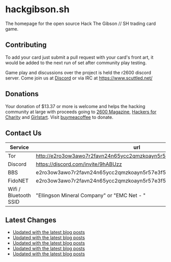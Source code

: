 # hackgibson.sh
The homepage for the open source Hack The Gibson // SH trading card game.


## Contributing

To add your card just submit a pull request with your card's front art, it would be added to the next run of set after community play testing.

Game play and discussions over the project is held the r2600 discord server. Come join us at [Discord](https://discord.com/invite/9hABUzz) or via IRC at https://www.scuttled.net/


## Donations

Your donation of $13.37 or more is welcome and helps the hacking community at large with proceeds going to [2600 Magazine](https://2600.com/), [Hackers for Charity](https://hackersforcharity.org) and [Girlstart](https://girlstart.org).  Visit [buymeacoffee](https://www.buymeacoffee.com/hackgibson.sh) to donate.


## Contact Us

Service | url
-|-
Tor | http://e2ro3ow3awo7r2favn24n65ycc2qmzkoayn5r57e3f56nvjwdcgg32ad.onion
Discord | https://discord.com/invite/9hABUzz
BBS | e2ro3ow3awo7r2favn24n65ycc2qmzkoayn5r57e3f56nvjwdcgg32ad.onion:23
FidoNET | e2ro3ow3awo7r2favn24n65ycc2qmzkoayn5r57e3f56nvjwdcgg32ad.onion:24554
Wifi / Bluetooth SSID | "Ellingson Mineral Company" or "EMC Net - <fidonet address>"

## Latest Changes
<!-- BLOG-POST-LIST:START -->
- [Updated with the latest blog posts](https://github.com/DFW2600/hackgibson.sh/commit/b114fb4651dc83165c9c7d2750a095589de678be)
- [Updated with the latest blog posts](https://github.com/DFW2600/hackgibson.sh/commit/16b9c87ccc6a771fc2f9fceda14b4b85d932f2bb)
- [Updated with the latest blog posts](https://github.com/DFW2600/hackgibson.sh/commit/dfb0bb282de24d073fc912746a245b7f978f0125)
- [Updated with the latest blog posts](https://github.com/DFW2600/hackgibson.sh/commit/2a696d71a10f8ad85768b9965f3f255c70c5b40f)
- [Updated with the latest blog posts](https://github.com/DFW2600/hackgibson.sh/commit/c7c7e9c3c93ef084740f2a58cdd800e0aa173305)
<!-- BLOG-POST-LIST:END -->
